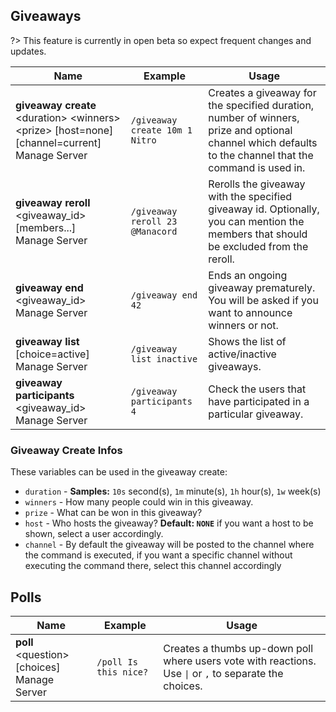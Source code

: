 ## Giveaways
?> This feature is currently in open beta so expect frequent changes and updates.

<!-- tabs:start -->

<!-- tab:Slash Commands -->
Name              | Example           | Usage                                                                         
 ---------------- | ----------------- | ----------------------------------------------------------------------------- 
**giveaway create** \<duration> \<winners> \<prize> [host=none] [channel=current]<br><span class="user-permissions">Manage Server</span> | `/giveaway create 10m 1 Nitro` | Creates a giveaway for the specified duration, number of winners, prize and optional channel which defaults to the channel that the command is used in.
**giveaway reroll** \<giveaway_id> [members...]<br><span class="user-permissions">Manage Server</span> | `/giveaway reroll 23 @Manacord` | Rerolls the giveaway with the specified giveaway id. Optionally, you can mention the members that should be excluded from the reroll.
**giveaway end** \<giveaway_id><br><span class="user-permissions">Manage Server</span> | `/giveaway end 42` | Ends an ongoing giveaway prematurely. You will be asked if you want to announce winners or not.
**giveaway list** [choice=active]<br><span class="user-permissions">Manage Server</span> | `/giveaway list inactive` | Shows the list of active/inactive giveaways.
**giveaway participants** \<giveaway_id><br><span class="user-permissions">Manage Server</span> | `/giveaway participants 4` | Check the users that have participated in a particular giveaway.

<!-- tabs:end -->

### Giveaway Create Infos
These variables can be used in the giveaway create:
- `duration` - **Samples:** `10s` second(s), `1m` minute(s), `1h` hour(s), `1w` week(s)
- `winners` - How many people could win in this giveaway.
- `prize` - What can be won in this giveaway?
- `host` - Who hosts the giveaway? **Default: `NONE`** if you want a host to be shown, select a user accordingly.
- `channel` - By default the giveaway will be posted to the channel where the command is executed, if you want a specific channel without executing the command there, select this channel accordingly


## Polls
<!-- tabs:start -->

<!-- tab:Slash Commands -->
Name              | Example           | Usage                                                                         
 ---------------- | ----------------- | ----------------------------------------------------------------------------- 
**poll** \<question> [choices]<br><span class="user-permissions">Manage Server</span>  | `/poll Is this nice?` | Creates a thumbs up-down poll where users vote with reactions. Use `\|` or `,` to separate the choices.

<!-- tabs:end -->
